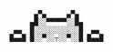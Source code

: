 
```
      ▄▀▄     ▄▀▄
     ▄█░░▀▀▀▀▀░░█▄
 ▄▄  █░░░░░░░░░░░█  ▄▄
█▄▄█ █░░▀░░┬░░▀░░█ █▄▄█

```

<!--
**monse-arriaga/monse-arriaga** is a ✨ _special_ ✨ repository because its `README.md` (this file) appears on your GitHub profile.

Here are some ideas to get you started:

- 🔭 I’m currently working on ...
- 🌱 I’m currently learning ...
- 👯 I’m looking to collaborate on ...
- 🤔 I’m looking for help with ...
- 💬 Ask me about ...
- 📫 How to reach me: ...
- 😄 Pronouns: ...
- ⚡ Fun fact: ...
-->
